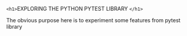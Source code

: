 `<h1>`EXPLORING THE PYTHON PYTEST LIBRARY `</h1>`

The obvious purpose here is to experiment some features from pytest library
